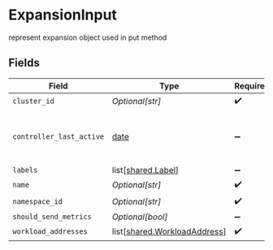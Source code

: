 # ExpansionInput

represent expansion object used in put method


## Fields

| Field                                                                      | Type                                                                       | Required                                                                   | Description                                                                |
| -------------------------------------------------------------------------- | -------------------------------------------------------------------------- | -------------------------------------------------------------------------- | -------------------------------------------------------------------------- |
| `cluster_id`                                                               | *Optional[str]*                                                            | :heavy_check_mark:                                                         | N/A                                                                        |
| `controller_last_active`                                                   | [date](https://docs.python.org/3/library/datetime.html#date-objects)       | :heavy_minus_sign:                                                         | The last time that the agent sent telemetries                              |
| `labels`                                                                   | list[[shared.Label](undefined/models/shared/label.md)]                     | :heavy_minus_sign:                                                         | N/A                                                                        |
| `name`                                                                     | *Optional[str]*                                                            | :heavy_check_mark:                                                         | N/A                                                                        |
| `namespace_id`                                                             | *Optional[str]*                                                            | :heavy_check_mark:                                                         | N/A                                                                        |
| `should_send_metrics`                                                      | *Optional[bool]*                                                           | :heavy_minus_sign:                                                         | N/A                                                                        |
| `workload_addresses`                                                       | list[[shared.WorkloadAddress](undefined/models/shared/workloadaddress.md)] | :heavy_check_mark:                                                         | N/A                                                                        |